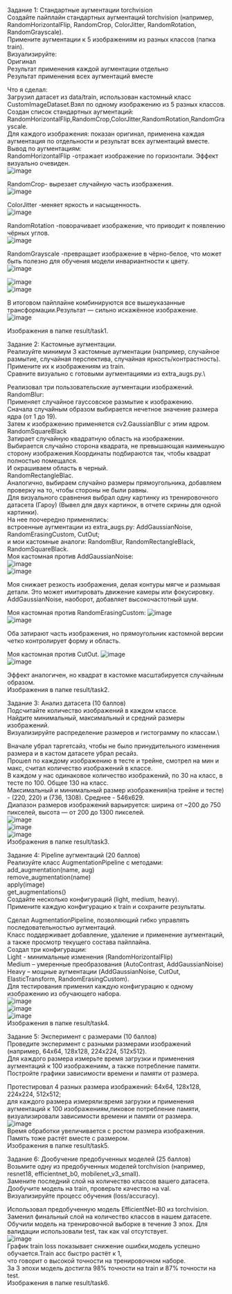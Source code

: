 Задание 1: Стандартные аугментации torchvision\
Создайте пайплайн стандартных аугментаций torchvision (например, RandomHorizontalFlip, RandomCrop, ColorJitter, RandomRotation, RandomGrayscale).\
Примените аугментации к 5 изображениям из разных классов (папка train).\
Визуализируйте:\
Оригинал\
Результат применения каждой аугментации отдельно\
Результат применения всех аугментаций вместе

Что я сделал:\
Загрузил датасет из data/train, использован кастомный класс CustomImageDataset.Взял по одному изображению из 5 разных классов.\
Создан список стандартных аугментаций: RandomHorizontalFlip,RandomCrop,ColorJitter,RandomRotation,RandomGrayscale.\
Для каждого изображения: показан оригинал, применена каждая аугментация по отдельности и результат всех аугментаций вместе.\
Вывод по аугментациям:\
RandomHorizontalFlip -отражает изображение по горизонтали. Эффект визуально очевиден.\
![image](https://github.com/user-attachments/assets/eb818f1c-88d8-4d35-9017-0b67a16c190f)

RandomCrop- вырезает случайную часть изображения.\
![image](https://github.com/user-attachments/assets/f7e474bc-d25c-4c07-8da0-0e001c27b485)

ColorJitter -меняет яркость и насыщенность.\
![image](https://github.com/user-attachments/assets/2038fd8b-4acd-43cb-85e0-73dba4144bb9)

RandomRotation -поворачивает изображение, что приводит к появлению чёрных углов.\
![image](https://github.com/user-attachments/assets/68bc6d53-f176-4357-96cd-df701843b2a8)

RandomGrayscale -превращает изображение в чёрно-белое, что может быть полезно для обучения модели инвариантности к цвету.\
![image](https://github.com/user-attachments/assets/d26765e0-2384-46b7-a948-c9d0f3a907c8)

![image](https://github.com/user-attachments/assets/3c12c903-ff6d-4ba1-a67c-9ec1e3a666e8)\
![image](https://github.com/user-attachments/assets/83aa2d9d-47db-48fe-b402-bbed31d7afdc)

В итоговом пайплайне комбинируются все вышеуказанные трансформации.Результат — сильно искажённое изображение.\
![image](https://github.com/user-attachments/assets/d82eef87-7c76-4abd-8187-79a0e206ce7c)

Изображения в папке result/task1.


Задание 2: Кастомные аугментации.\
Реализуйте минимум 3 кастомные аугментации (например, случайное размытие, случайная перспектива, случайная яркость/контрастность).\
Примените их к изображениям из train.\
Сравните визуально с готовыми аугментациями из extra_augs.py.\

Реализовал три пользовательские аугментации изображений.\
RandomBlur:\
Применяет случайное гауссовское размытие к изображению.\
Сначала случайным образом выбирается нечетное значение размера ядра (от 1 до 19).\
Затем к изображению применяется cv2.GaussianBlur с этим ядром.\
RandomSquareBlack\
Затирает случайную квадратную область на изображении.\
Выбирается случайно сторона квадрата, не превышающая наименьшую сторону изображения.Координаты подбираются так, чтобы квадрат полностью помещался.\
И окрашиваем область в черный.\
RandomRectangleBlac.\
Аналогично, выбираем случайно размеры прямоугольника, добавляем проверку на то, чтобы стороны не были равны.\
Для визуального сравнения выбрал одну картинку из тренировочного датасета (Гароу) (Вывел для двух картинок, в отчете скрины для одной картинки).\
На нее поочередно применялись:\
встроенные аугментации из extra_augs.py: AddGaussianNoise, RandomErasingCustom, CutOut;\
и мои кастомные аналоги: RandomBlur, RandomRectangleBlack, RandomSquareBlack.\
Моя кастомная против AddGaussianNoise:\
![image](https://github.com/user-attachments/assets/b1c3ea0c-f6a7-4191-9469-8b476e734502)\
![image](https://github.com/user-attachments/assets/67b4ec32-8615-42d0-96a3-878990573d33)

Моя снижает резкость изображения, делая контуры мягче и размывая детали. Это может имитировать движение камеры или фокусировку.
AddGaussianNoise, наоборот, добавляет высокочастотный шум.

Моя кастомная против RandomErasingCustom:
![image](https://github.com/user-attachments/assets/243681e7-0102-4402-8da3-37b890eb3d41)\
![image](https://github.com/user-attachments/assets/70406449-4b0c-4972-b8ec-caa85b0c2b6f)

Оба затирают часть изображения, но прямоугольник кастомной версии четко контролирует форму и область.

Моя кастомная против CutOut.
![image](https://github.com/user-attachments/assets/c7062c4e-e6ae-4a10-b80c-bb44fb80c197)\
![image](https://github.com/user-attachments/assets/2a77ef92-655e-429d-83e8-9d4c44ae464f)

Эффект аналогичен, но квадрат в кастомке масштабируется случайным образом.\
Изображения в папке result/task2.

Задание 3: Анализ датасета (10 баллов)\
Подсчитайте количество изображений в каждом классе.\
Найдите минимальный, максимальный и средний размеры изображений.\
Визуализируйте распределение размеров и гистограмму по классам.\

Вначале убрал таргетсайз, чтобы не было принудительного изменения размера и в кастом датасете убрал ресайз.\
Прошел по каждому изображению в тесте и трейне, смотрел на мин и макс, считал количество изображений в классе. \
В каждом у нас одинаковое количество изображений, по 30 на класс, в тесте по 100. Общее 130 на класс.\
Максимальный и минимальный размер изображения(на трейне и тесте) - (220, 220) и (736, 1308). Среднее - 546x629.\
Диапазон размеров изображений варьируется: ширина от ~200 до 750 пикселей, высота — от 200 до 1300 пикселей.\
![image](https://github.com/user-attachments/assets/f8f7b41f-2ee6-4cc7-bdc3-be87c0c7d56a)\
![image](https://github.com/user-attachments/assets/6c73f124-4542-4822-9805-d847962bc35f)\
![image](https://github.com/user-attachments/assets/c51d76a6-34d0-44b5-9b4b-dfb363ee4589)\
Изображения в папке result/task3.


Задание 4: Pipeline аугментаций (20 баллов)\
Реализуйте класс AugmentationPipeline с методами:\
add_augmentation(name, aug)\
remove_augmentation(name)\
apply(image)\
get_augmentations()\
Создайте несколько конфигураций (light, medium, heavy).\
Примените каждую конфигурацию к train и сохраните результаты.

Сделал AugmentationPipeline, позволяющий гибко управлять последовательностью аугментаций.\
Класс поддерживает добавление, удаление и применение аугментаций, а также просмотр текущего состава пайплайна.\
Создал три конфигурации:\
Light - минимальные изменения (RandomHorizontalFlip)\
Medium – умеренные преобразования (AutoContrast, AddGaussianNoise)\
Heavy – мощные аугментации (AddGaussianNoise, CutOut, ElasticTransform, RandomErasingCustom).\
Для тестирования применил каждую конфигурацию к одному изображению из обучающего набора.\
![image](https://github.com/user-attachments/assets/551c2c66-25a3-45a0-8952-5da0fe96cb1a)\
![image](https://github.com/user-attachments/assets/1b3a7649-b0e1-4244-b431-e293f513a5c4)\
![image](https://github.com/user-attachments/assets/654fd755-a391-4d3e-a96d-7fb993006325)\
Изображения в папке result/task4.


Задание 5: Эксперимент с размерами (10 баллов)\
Проведите эксперимент с разными размерами изображений (например, 64x64, 128x128, 224x224, 512x512).\
Для каждого размера измерьте время загрузки и применения аугментаций к 100 изображениям, а также потребление памяти.\
Постройте графики зависимости времени и памяти от размера.

Протестировал 4 разных размера изображений: 64x64, 128x128, 224x224, 512x512;\
для каждого размера измеряли:время загрузки и применения аугментаций к 100 изображениям,пиковое потребление памяти,\
визуализировали зависимости времени и памяти от размера.\
![image](https://github.com/user-attachments/assets/653ebcb1-44e4-4803-be47-24358987a542)\
Время обработки увеличивается с ростом размера изображения.\
Память тоже растёт вместе с размером.\
Изображения в папке result/task5.


Задание 6: Дообучение предобученных моделей (25 баллов)\
Возьмите одну из предобученных моделей torchvision (например, resnet18, efficientnet_b0, mobilenet_v3_small).\
Замените последний слой на количество классов вашего датасета.\
Дообучите модель на train, проверьте качество на val.\
Визуализируйте процесс обучения (loss/accuracy).

Использовал предобученную модель EfficientNet-B0 из torchvision. Заменил финальный слой на количество классов в нашем датасете.\
Обучили модель на тренировочной выборке в течение 3 эпох. Для валидации использовали test, так как val отсутствует.\
![image](https://github.com/user-attachments/assets/0f07f424-2100-4874-90cf-a9559a4a98b6)\
График train loss показывает  снижение ошибки,модель успешно обучается.Train acc быстро растёт к 1,\
что говорит о высокой точности на тренировочном наборе.\
За 3 эпохи модель достигла 98% точности на train и 87% точности на test.\
Изображения в папке result/task6.


